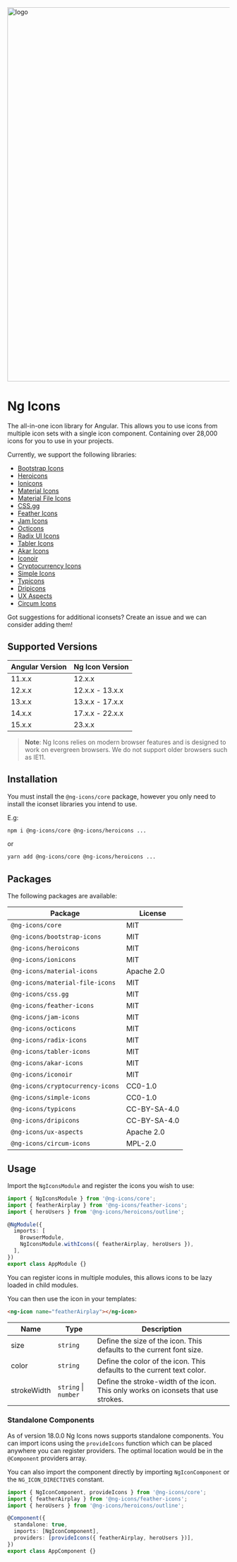 <img width="847" alt="logo" src="https://user-images.githubusercontent.com/20795331/142078474-da890691-b524-4144-9640-2f7f9da3a3a3.png">

# Ng Icons

The all-in-one icon library for Angular. This allows you to use icons from multiple icon sets with a single icon component.
Containing over 28,000 icons for you to use in your projects.

Currently, we support the following libraries:

- [Bootstrap Icons](https://icons.getbootstrap.com/)
- [Heroicons](https://heroicons.com/)
- [Ionicons](https://ionic.io/ionicons)
- [Material Icons](https://fonts.google.com/icons?selected=Material+Icons)
- [Material File Icons](https://github.com/PKief/vscode-material-icon-theme)
- [CSS.gg](https://css.gg/)
- [Feather Icons](https://feathericons.com/)
- [Jam Icons](https://jam-icons.com/)
- [Octicons](https://github.com/primer/octicons)
- [Radix UI Icons](https://icons.modulz.app/)
- [Tabler Icons](https://tabler-icons.io/)
- [Akar Icons](https://akaricons.com/)
- [Iconoir](https://iconoir.com/)
- [Cryptocurrency Icons](http://cryptoicons.co/)
- [Simple Icons](https://simpleicons.org/)
- [Typicons](https://www.s-ings.com/typicons/)
- [Dripicons](https://github.com/amitjakhu/dripicons)
- [UX Aspects](https://uxaspects.github.io/UXAspects/)
- [Circum Icons](https://circumicons.com/)

Got suggestions for additional iconsets? Create an issue and we can consider adding them!

## Supported Versions

| Angular Version | Ng Icon Version |
| --------------- | --------------- |
| 11.x.x          | 12.x.x          |
| 12.x.x          | 12.x.x - 13.x.x |
| 13.x.x          | 13.x.x - 17.x.x |
| 14.x.x          | 17.x.x - 22.x.x |
| 15.x.x          | 23.x.x          |

> **Note**: Ng Icons relies on modern browser features and is designed to work on evergreen browsers. We do not support older browsers such as IE11.

## Installation

You must install the `@ng-icons/core` package, however you only need to install the iconset libraries you intend to use.

E.g:

```bash
npm i @ng-icons/core @ng-icons/heroicons ...
```

or

```bash
yarn add @ng-icons/core @ng-icons/heroicons ...
```

## Packages

The following packages are available:

| Package                          | License      |
| -------------------------------- | ------------ |
| `@ng-icons/core`                 | MIT          |
| `@ng-icons/bootstrap-icons`      | MIT          |
| `@ng-icons/heroicons`            | MIT          |
| `@ng-icons/ionicons`             | MIT          |
| `@ng-icons/material-icons`       | Apache 2.0   |
| `@ng-icons/material-file-icons`  | MIT          |
| `@ng-icons/css.gg`               | MIT          |
| `@ng-icons/feather-icons`        | MIT          |
| `@ng-icons/jam-icons`            | MIT          |
| `@ng-icons/octicons`             | MIT          |
| `@ng-icons/radix-icons`          | MIT          |
| `@ng-icons/tabler-icons`         | MIT          |
| `@ng-icons/akar-icons`           | MIT          |
| `@ng-icons/iconoir`              | MIT          |
| `@ng-icons/cryptocurrency-icons` | CC0-1.0      |
| `@ng-icons/simple-icons`         | CC0-1.0      |
| `@ng-icons/typicons`             | CC-BY-SA-4.0 |
| `@ng-icons/dripicons`            | CC-BY-SA-4.0 |
| `@ng-icons/ux-aspects`           | Apache 2.0   |
| `@ng-icons/circum-icons`         | MPL-2.0      |

## Usage

Import the `NgIconsModule` and register the icons you wish to use:

```ts
import { NgIconsModule } from '@ng-icons/core';
import { featherAirplay } from '@ng-icons/feather-icons';
import { heroUsers } from '@ng-icons/heroicons/outline';

@NgModule({
  imports: [
    BrowserModule,
    NgIconsModule.withIcons({ featherAirplay, heroUsers }),
  ],
})
export class AppModule {}
```

You can register icons in multiple modules, this allows icons to be lazy loaded in child modules.

You can then use the icon in your templates:

```html
<ng-icon name="featherAirplay"></ng-icon>
```

| Name        | Type                 | Description                                                                        |
| ----------- | -------------------- | ---------------------------------------------------------------------------------- |
| size        | `string`             | Define the size of the icon. This defaults to the current font size.               |
| color       | `string`             | Define the color of the icon. This defaults to the current text color.             |
| strokeWidth | `string` \| `number` | Define the stroke-width of the icon. This only works on iconsets that use strokes. |

### Standalone Components

As of version 18.0.0 Ng Icons nows supports standalone components. You can import icons using the `provideIcons` function which can be placed anywhere you can register providers. The optimal location
would be in the `@Component` providers array.

You can also import the component directly by importing `NgIconComponent` or the `NG_ICON_DIRECTIVES` constant.

```ts
import { NgIconComponent, provideIcons } from '@ng-icons/core';
import { featherAirplay } from '@ng-icons/feather-icons';
import { heroUsers } from '@ng-icons/heroicons/outline';

@Component({
  standalone: true,
  imports: [NgIconComponent],
  providers: [provideIcons({ featherAirplay, heroUsers })],
})
export class AppComponent {}
```

